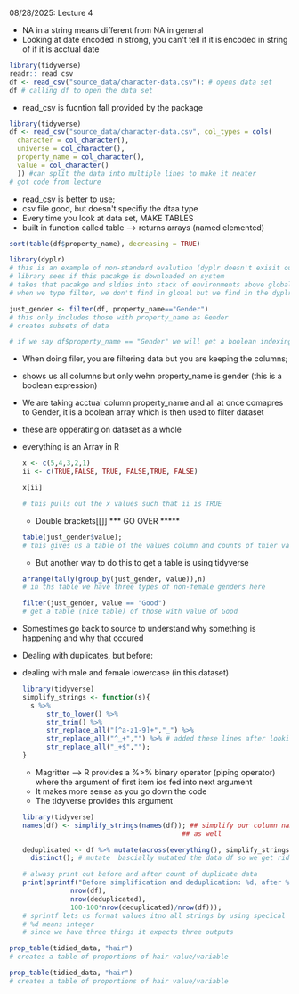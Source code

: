 08/28/2025: Lecture 4

- NA in a string means different from NA in general
- Looking at date encoded in strong, you can't tell if it is encoded in string of if it is acctual date

```r
library(tidyverse)
readr:: read csv
df <- read_csv("source_data/character-data.csv"): # opens data set
df # calling df to open the data set
```

- read_csv is fucntion fall provided by the package

```r
library(tidyverse)
df <- read_csv("source_data/character-data.csv", col_types = cols(
  character = col_character(),
  universe = col_character(),
  property_name = col_character(),
  value = col_character()
  )) #can split the data into multiple lines to make it neater
# got code from lecture
```

- read_csv is better to use;
- csv file good, but doesn't specifiy the dtaa type
- Every time you look at data set, MAKE TABLES
- built in function called table --> returns arrays (named elemented)

```r
sort(table(df$property_name), decreasing = TRUE)

library(dyplr)
# this is an example of non-standard evalution (dyplr doesn't exisit outside of this context)
# library sees if this pacakge is downloaded on system
# takes that pacakge and sldies into stack of environments above global environemnt
# when we type filter, we don't find in global but we find in the dyplr environment

just_gender <- filter(df, property_name=="Gender")
# this only includes those with property_name as Gender
# creates subsets of data

# if we say df$property_name == "Gender" we will get a boolean indexing
```
- When doing filer, you are filtering data but you are keeping the columns;
- shows us all columns but only wehn property_name is gender (this is a boolean expression)

- We are taking acctual column property_name and all at once comapres to Gender, it is a boolean array which is then used to filter dataset
- these are opperating on dataset as a whole

- everything is an Array in R

  ```r
  x <- c(5,4,3,2,1)
  ii <- c(TRUE,FALSE, TRUE, FALSE,TRUE, FALSE)

  x[ii]

  # this pulls out the x values such that ii is TRUE
  
  ```

  - Double brackets[[]] *** GO OVER *****
 
  ```r
  table(just_gender$value);
  # this gives us a table of the values column and counts of thier variabkes in side thea rray values
  ```

  - But another way to do this to get a table is using tidyverse
 
  ```r
  arrange(tally(group_by(just_gender, value)),n)
  # in ths table we have three types of non-female genders here

  filter(just_gender, value == "Good")
  # get a table (nice table) of those with value of Good
  
- Somestimes go back to source to understand why something is happening and why that occured

- Dealing with duplicates, but before:
- dealing with male and female lowercase (in this dataset)

  ```r
  library(tidyverse)
  simplify_strings <- function(s){
    s %>% 
        str_to_lower() %>%
        str_trim() %>%
        str_replace_all("[^a-z1-9]+","_") %>%
        str_replace_all("^_+","") %>% # added these lines after looking at the data
        str_replace_all("_+$","");
  }
  ```
  - Magritter --> R provides a %>% binary operator (piping operator) where the argument of first item ios fed into next argument
  - It makes more sense as you go down the code
  - The tidyverse provides this argument
 
  ```r
  library(tidyverse)
  names(df) <- simplify_strings(names(df)); ## simplify our column names
                                          ## as well

  deduplicated <- df %>% mutate(across(everything(), simplify_strings)) %>%
    distinct(); # mutate  bascially mutated the data df so we get rid of duplicates
  
  # alwasy print out before and after count of duplicate data
  print(sprintf("Before simplification and deduplication: %d, after %d (%0.2f %% decrease)",
              nrow(df),
              nrow(deduplicated),
              100-100*nrow(deduplicated)/nrow(df)));
  # sprintf lets us format values itno all strings by using specical characyers sich as %
  # %d means integer
  # since we have three things it expects three outputs
  ```

```r
prop_table(tidied_data, "hair")
# creates a table of proportions of hair value/variable

prop_table(tidied_data, "hair")
# creates a table of proportions of hair value/variable

